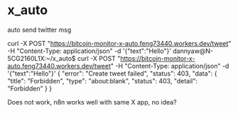 # x_auto
auto send twitter msg

curl -X POST "https://bitcoin-monitor-x-auto.feng73440.workers.dev/tweet" -H "Content-Type: application/json" -d '{"text":"Hello"}'
dannyaw@N-5CG2160L1X:~/x_auto$ curl -X POST "https://bitcoin-monitor-x-auto.feng73440.workers.dev/tweet" -H "Content-Type: application/json" -d '{"text":"Hello"}'
{
  "error": "Create tweet failed",
  "status": 403,
  "data": {
    "title": "Forbidden",
    "type": "about:blank",
    "status": 403,
    "detail": "Forbidden"
  }
}

Does not work, n8n works well with same X app, no idea?
